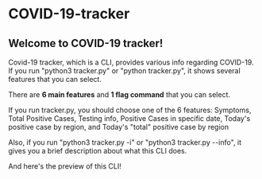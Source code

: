 # COVID-19-tracker
## Welcome to COVID-19 tracker!

Covid-19 tracker, which is a CLI, provides various info regarding COVID-19.\
If you run "python3 tracker.py" or "python tracker.py", it shows several features that you can select.

There are **6 main features** and **1 flag command** that you can select.

If you run tracker.py, you should choose one of the 6 features: Symptoms, Total Positive Cases, Testing info, Positive Cases in specific date, Today's positive case by region, and Today's "total" positive case by region

Also, if you run "python3 tracker.py -i" or "python3 tracker.py --info", it gives you a brief description about what this CLI does.

And here's the preview of this CLI!
